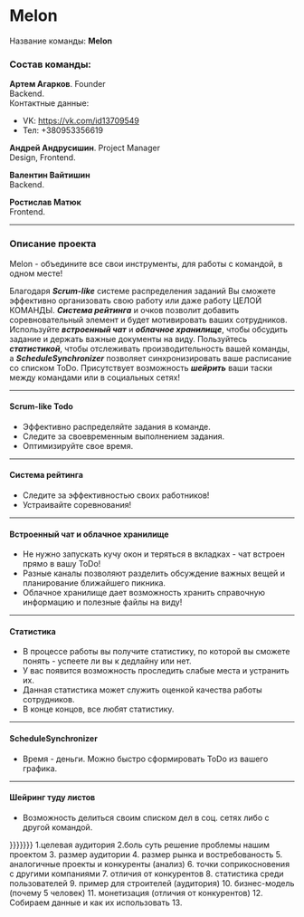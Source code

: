 # Melon

Название команды: **Melon**

### Состав команды:
**Артем Агарков**. Founder  
Backend.  
Контактные данные: 
* VK: https://vk.com/id13709549 
* Тел: +380953356619

**Андрей Андрусишин**. Project Manager  
Design, Frontend.  

**Валентин Вайтишин**     
Backend.  

**Ростислав Матюк**   
Frontend.

--------

### Описание проекта
Melon - объедините все свои инструменты, для работы с командой, в одном месте!

Благодаря ***Scrum-like*** системе распределения заданий Вы сможете эффективно организовать свою работу или даже работу ЦЕЛОЙ КОМАНДЫ. ***Система рейтинга*** и очков позволит добавить соревновательный элемент и будет мотивировать ваших сотрудников. Используйте ***встроенный чат*** и ***облачное хранилище***, чтобы обсудить задание и держать важные документы на виду. Пользуйтесь ***статистикой***, чтобы отслеживать производительность вашей команды, а ***ScheduleSynchronizer*** позволяет синхронизировать ваше расписание со списком ToDo. Присутствует возможность ***шейрить*** ваши таски между командами или в социальных сетях!

--------

#### Scrum-like Todo 

* Эффективно распределяйте задания в команде.
* Следите за своевременным выполнением задания.
* Оптимизируйте свое время.

--------

#### Система рейтинга
* Следите за эффективностью своих работников!
* Устраивайте соревнования!

--------

#### Встроенный чат и облачное хранилище
* Не нужно запускать кучу окон и теряться в вкладках - чат встроен прямо в вашу ToDo!
* Разные каналы позволяют разделить обсуждение важных вещей и планирование ближайшего пикника.
* Облачное хранилище дает возможность хранить справочную информацию и полезные файлы на виду!

--------

#### Статистика
* В процессе работы вы получите статистику, по которой вы сможете понять - успеете ли вы к дедлайну или нет.
* У вас появится возможность проследить слабые места и устранить их.
* Данная статистика может служить оценкой качества работы сотрудников.
* В конце концов, все любят статистику.

--------

#### ScheduleSynchronizer
* Время - деньги. Можно быстро сформировать ToDo из вашего графика.

--------

#### Шейринг туду листов
* Возможность делиться своим списком дел в соц. сетях либо с другой командой.


}}}}}}}
1.целевая аудитория
2.боль суть решение проблемы нашим проектом
3. размер аудитории 
4. размер рынка и востребованость
5. аналогичные проекты и конкуренты (анализ)
6. точки соприкосновения с другими компаниями
7. отличия от конкурентов
8. статистика среди пользователей
9. пример для строителей (аудитория)
10. бизнес-модель (почему 5 человек)
11. монетизация (отличия от конкурентов)
12. Собираем данные и как их использовать
13. 
